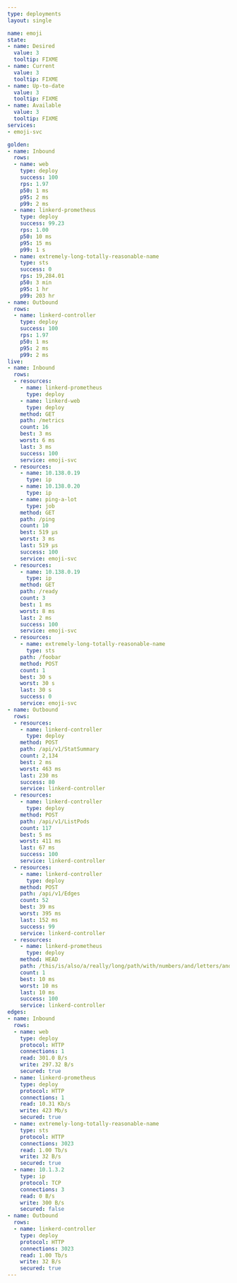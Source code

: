 ```yaml
---
type: deployments
layout: single

name: emoji
state:
- name: Desired
  value: 3
  tooltip: FIXME
- name: Current
  value: 3
  tooltip: FIXME
- name: Up-to-date
  value: 3
  tooltip: FIXME
- name: Available
  value: 3
  tooltip: FIXME
services:
- emoji-svc

golden:
- name: Inbound
  rows:
  - name: web
    type: deploy
    success: 100
    rps: 1.97
    p50: 1 ms
    p95: 2 ms
    p99: 2 ms
  - name: linkerd-prometheus
    type: deploy
    success: 99.23
    rps: 1.00
    p50: 10 ms
    p95: 15 ms
    p99: 1 s
  - name: extremely-long-totally-reasonable-name
    type: sts
    success: 0
    rps: 19,284.01
    p50: 3 min
    p95: 1 hr
    p99: 203 hr
- name: Outbound
  rows:
  - name: linkerd-controller
    type: deploy
    success: 100
    rps: 1.97
    p50: 1 ms
    p95: 2 ms
    p99: 2 ms
live:
- name: Inbound
  rows:
  - resources:
    - name: linkerd-prometheus
      type: deploy
    - name: linkerd-web
      type: deploy
    method: GET
    path: /metrics
    count: 16
    best: 3 ms
    worst: 6 ms
    last: 3 ms
    success: 100
    service: emoji-svc
  - resources:
    - name: 10.138.0.19
      type: ip
    - name: 10.138.0.20
      type: ip
    - name: ping-a-lot
      type: job
    method: GET
    path: /ping
    count: 10
    best: 519 µs
    worst: 3 ms
    last: 519 µs
    success: 100
    service: emoji-svc
  - resources:
    - name: 10.138.0.19
      type: ip
    method: GET
    path: /ready
    count: 3
    best: 1 ms
    worst: 8 ms
    last: 2 ms
    success: 100
    service: emoji-svc
  - resources:
    - name: extremely-long-totally-reasonable-name
      type: sts
    path: /foobar
    method: POST
    count: 1
    best: 30 s
    worst: 30 s
    last: 30 s
    success: 0
    service: emoji-svc
- name: Outbound
  rows:
  - resources:
    - name: linkerd-controller
      type: deploy
    method: POST
    path: /api/v1/StatSummary
    count: 2,134
    best: 2 ms
    worst: 463 ms
    last: 230 ms
    success: 80
    service: linkerd-controller
  - resources:
    - name: linkerd-controller
      type: deploy
    method: POST
    path: /api/v1/ListPods
    count: 117
    best: 5 ms
    worst: 411 ms
    last: 67 ms
    success: 100
    service: linkerd-controller
  - resources:
    - name: linkerd-controller
      type: deploy
    method: POST
    path: /api/v1/Edges
    count: 52
    best: 39 ms
    worst: 395 ms
    last: 152 ms
    success: 99
    service: linkerd-controller
  - resources:
    - name: linkerd-prometheus
      type: deploy
    method: HEAD
    path: /this/is/also/a/really/long/path/with/numbers/and/letters/and/other/things/too
    count: 1
    best: 10 ms
    worst: 10 ms
    last: 10 ms
    success: 100
    service: linkerd-controller
edges:
- name: Inbound
  rows:
  - name: web
    type: deploy
    protocol: HTTP
    connections: 1
    read: 301.0 B/s
    write: 297.32 B/s
    secured: true
  - name: linkerd-prometheus
    type: deploy
    protocol: HTTP
    connections: 1
    read: 10.31 Kb/s
    write: 423 Mb/s
    secured: true
  - name: extremely-long-totally-reasonable-name
    type: sts
    protocol: HTTP
    connections: 3023
    read: 1.00 Tb/s
    write: 32 B/s
    secured: true
  - name: 10.1.3.2
    type: ip
    protocol: TCP
    connections: 3
    read: 0 B/s
    write: 300 B/s
    secured: false
- name: Outbound
  rows:
  - name: linkerd-controller
    type: deploy
    protocol: HTTP
    connections: 3023
    read: 1.00 Tb/s
    write: 32 B/s
    secured: true
---
```

